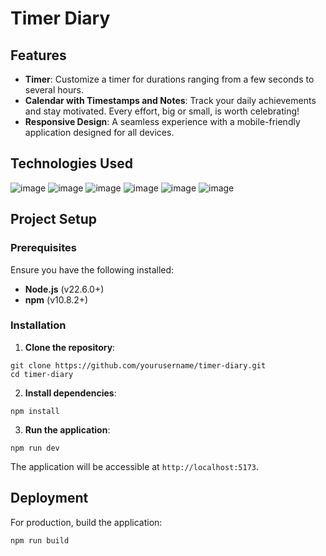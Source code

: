 # Timer Diary

## Features
- **Timer**: Customize a timer for durations ranging from a few seconds to several hours.
- **Calendar with Timestamps and Notes**: Track your daily achievements and stay motivated. Every effort, big or small, is worth celebrating!
- **Responsive Design**: A seamless experience with a mobile-friendly application designed for all devices.

## Technologies Used
![image](https://img.shields.io/badge/TypeScript-007ACC?style=for-the-badge&logo=typescript&logoColor=white) 
![image](https://img.shields.io/badge/React-20232A?style=for-the-badge&logo=react&logoColor=61DAFB) 
![image](https://img.shields.io/badge/Tailwind_CSS-38B2AC?style=for-the-badge&logo=tailwind-css&logoColor=white)
![image](https://img.shields.io/badge/JavaScript-323330?style=for-the-badge&logo=javascript&logoColor=F7DF1E)
![image](https://img.shields.io/badge/Node%20js-339933?style=for-the-badge&logo=nodedotjs&logoColor=white)
![image](https://img.shields.io/badge/Express%20js-000000?style=for-the-badge&logo=express&logoColor=white)

## Project Setup
### Prerequisites
Ensure you have the following installed:

- **Node.js** (v22.6.0+)
- **npm** (v10.8.2+)

### Installation
1. **Clone the repository**:
 ```
git clone https://github.com/yourusername/timer-diary.git
cd timer-diary
```

2. **Install dependencies**:
```
npm install
```

3. **Run the application**:
```
npm run dev
```
The application will be accessible at `http://localhost:5173`.

## Deployment
For production, build the application:
```
npm run build
```
